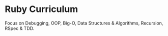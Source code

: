 # Ruby Curriculum 

Focus on Debugging, OOP, Big-O, Data Structures & Algorithms, Recursion, RSpec & TDD. 
